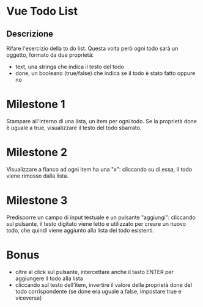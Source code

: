 # Vue Todo List

## Descrizione
Rifare l'esercizio della to do list.
Questa volta però ogni todo sarà un oggetto, formato da due proprietà:
- text, una stringa che indica il testo del todo
- done, un booleano (true/false) che indica se il todo è stato fatto oppure no

# Milestone 1
Stampare all'interno di una lista, un item per ogni todo.
Se la proprietà done è uguale a true, visualizzare il testo del todo sbarrato.

# Milestone 2
Visualizzare a fianco ad ogni item ha una "x": cliccando su di essa, il todo viene rimosso dalla lista.

# Milestone 3
Predisporre un campo di input testuale e un pulsante "aggiungi": cliccando sul pulsante, il testo digitato viene letto e utilizzato per creare un nuovo todo, che quindi viene aggiunto alla lista dei todo esistenti.

# Bonus
- oltre al click sul pulsante, intercettare anche il tasto ENTER per aggiungere il todo alla lista
- cliccando sul testo dell'item, invertire il valore della proprietà done del todo corrispondente (se done era uguale a false, impostare true e viceversa)